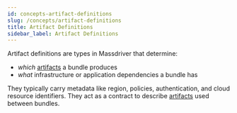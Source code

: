 ```yaml
---
id: concepts-artifact-definitions
slug: /concepts/artifact-definitions
title: Artifact Definitions
sidebar_label: Artifact Definitions
---
```


Artifact definitions are types in Massdriver that determine:

* _which_ [artifacts](/concepts/artifacts) a bundle produces
* _what_ infrastructure or application dependencies a bundle has

They typically carry metadata like region, policies, authentication, and cloud resource identifiers. They act as a contract to describe [artifacts](/concepts/artifacts) used between bundles.
